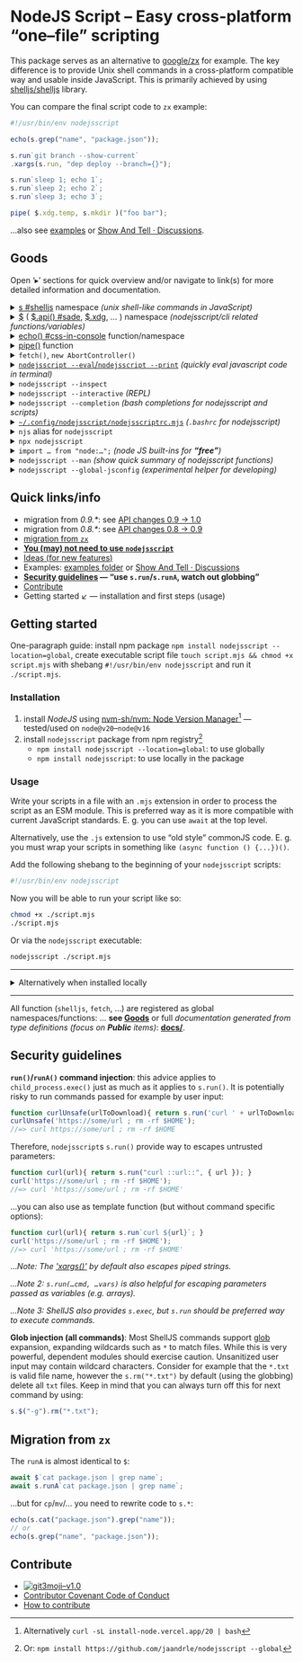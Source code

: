 # NodeJS Script – Easy cross-platform “one–file” scripting

This package serves as an alternative to [google/zx](https://github.com/google/zx) for example. The key difference
is to provide Unix shell commands in a cross-platform compatible way and usable
inside JavaScript.  This is primarily achieved by using [shelljs/shelljs](https://github.com/shelljs/shelljs) library.

You can compare the final script code to `zx` example:
```javascript
#!/usr/bin/env nodejsscript

echo(s.grep("name", "package.json"));

s.run`git branch --show-current`
.xargs(s.run, "dep deploy --branch={}");

s.run`sleep 1; echo 1`;
s.run`sleep 2; echo 2`;
s.run`sleep 3; echo 3`;

pipe( $.xdg.temp, s.mkdir )("foo bar");
```
…also see [examples](./examples) or [Show And Tell · Discussions](https://github.com/jaandrle/nodejsscript/discussions/categories/show-and-tell).

## Goods
Open ‘▸’ sections for quick overview and/or navigate to link(s) for more detailed
information and documentation.

<!-- #region --><details> <summary><a href="./docs/modules/s.md">s #shelljs</a> namespace <em>(unix shell-like commands in JavaScript)</em></summary>

```js
s.ls().forEach(echo); // ShellArray
s.cat("package.json").xargs(JSON.parse).trim(); // ShellString
s.read().then(echo); // Promise<ShellString>
s.runA`git branch --show-current`.then(echo); // Promise<ShellString>

const { code, stdout, stderr } = s.run`git branch --show-current`; // ShellString
```

Contains functions from [shelljs/shelljs](https://github.com/shelljs/shelljs) library mimic the bash utilities
and some additional added by nodejsscript. Typically `s.cat`/`s.grep`/…,
to run other than builtin commands use `s.run`/`s.runA`.

These functions returns `ShellArray`/`ShellString`/`Promise<ShellString>`,
these types are union types of `string[]`/`string` with [`ShellReturnValueNJS`](./docs/interfaces/s.ShellReturnValueNJS.md).
In simple terms, you can use it as `string[]`/`string`/`Promise<string>` or
read the commad exit `code` and `stdout`/`stderr`. If it makes sence, you can
pipe output to other shelljs commands. Special pipeing is `to`/`toEnd` for
redirectiong output to the file.

```js
s.echo("Hello World!").to("hello.txt");
```

<!-- #endregion -->
</details>
<!-- #region --><details> <summary><a href="./docs/modules/.md">$</a> (
		<a href="./docs/modules/.md#api">$.api() #sade</a>,
		<a href="./docs/modules/xdg_.xdg.md">$.xdg</a>,
		…
	)
	namespace <em>(nodejsscript/cli related functions/variables)</em></summary>

```js
// ls.mjs
$.api()
.command("ls [folder]")
.description("list files")
.option("-a", "list all files")
.action((folder, options)=> {
	if(Object.keys(options).length === 0)
		s.ls(folder);
	else {
		const opts= pipe(
			Object.entries,
			o=> o.map(([k, v])=> [ "-"+k, v ]),
			Object.fromEntries
		)(options);
		s.ls(opts, folder);
	}
	$.exit(0);
})
.parse();
// ls.mjs ls -a
```

- contains cli/nodejsscript related functions
- for processing script arguments you can use `$[0]`/`$[1]`/… (compare with bash
  `$0`/`$1`/…) or
- **`$.api()`: allows to quickly create script cli API, internally uses [sade](https://github.com/lukeed/sade)
  library (compare with [commander](https://github.com/tj/commander.js))**
- `$.isMain()`: detects if the script is executed as main or if it is imported
  from another script file
- `$.xdg`: provides cross-platform file system access for specific locations
  (home, temp, config, … directory)
- `$.stdin`: handles standard input when the script is run in shell pipe (can be
  helpful for `nodejsscript --eval`/`nodejsscript --print` bellow)
- …for more see [related section in docs](./docs/modules/.md)

<!-- #endregion -->
</details>
<!-- #region --><details> <summary><a href="./docs/README.md#echo">echo() #css-in-console</a> function/namespace</summary>

```js
const css= echo.css`
	.blue { color: blue; }
	.spin { list-style: --terminal-spin; }
	.success { color: green; list-style: "✓ "; }
`;
echo("Hello %cWorld", css.blue);
for(let i= 0; i < 10; i++){
	echo.use("-R", "%cLoading…", css.spin);
	s.run`sleep .5`;
}
echo.use("-r", "%cDone", css.success);
```

- prints to console, also supports styling using CSS like syntax
- internally uses [css-in-console](https://www.npmjs.com/package/css-in-console)

<!-- #endregion -->
</details>
<!-- #region --><details> <summary><a href="./docs/README.md#pipe">pipe()</a> function</summary>

```js
pipe(
	Number,
	v=> `Result is: ${v}`,
	echo
)("42");
```
Provides functional way to combine JavaScript functions.

<!-- #endregion -->
</details>
<!-- #region --><details> <summary><code>fetch()</code>, <code>new AbortController()</code></summary>

These are supported in nodejsscript:

- uses native `fetch()`/`AbortController` or
- fallbacks
	- [node-fetch - npm](https://www.npmjs.com/package/node-fetch)
	- [abort-controller - npm](https://www.npmjs.com/package/abort-controller)


<!-- #endregion -->
</details>
<!-- #region --><details> <summary><a href="./examples/eval_print.md"
	><code>nodejsscript --eval</code>/<code>nodejsscript --print</code></a> <em>(quickly eval javascript code in terminal)</em></summary>

```bash
curl https://api.spacexdata.com/v4/launches/latest | \
nodejsscript -p '$.stdin.json()' Object.entries 'e=> e.filter(([_,v])=> Array.isArray(v))'
```

- *similar to `node --eval`/`node --print`*
- you can use less verbose syntax `njs -e`/`njs -p`

<!-- #endregion -->
</details>
<!-- #region --><details> <summary><code>nodejsscript --inspect</code></summary>

Use to debug your script, similar to [`node inspect`](https://nodejs.org/api/debugger.html) ([Node.js — Debugging Node.js](https://nodejs.org/en/learn/getting-started/debugging)).

<!-- #endregion -->
</details>
<!-- #region --><details> <summary><code>nodejsscript --interactive</code> <em>(REPL)</em></summary>

Use to run [REPL, similar to `node`/`node --interactive`/`node -i`](https://nodejs.org/en/learn/command-line/how-to-use-the-nodejs-repl).

*Idea*: you can use REPL to analyze your JSON log files (pseudo code):

```js
// njs --interactive
> s.ls("*.json").flatMap(f=> s.cat(f).xargs(JSON.parse)).filter(x=> x.error)
> _.map(x=> x.error===404)
```

REPL supports tab-completion (also for folders and files).

<!-- #endregion -->
</details>
<!-- #region --><details> <summary><code>nodejsscript --completion</code> <em>(bash completions for nodejsscript and scripts)</em></summary>

- provide shell completion for nodejsscript and scripts written using
  nodejsscript (**using `$.api()`**)
- **(for now) only for bash**
- add `eval "$(nodejsscript --completion bash)"` to your '.bashrc' file
- prepare your script cli API using `$.api()`
- register your scritp autocompletion using
  `nodejsscript --completion register <target>`
	- use global script name (your script must be also included in the PATH)
	  to automatically enable completions on the shell start
	- or (relative) path to enable completions on demand see ↙
- use `eval "$(nodejsscript --completion bash-local [target])"`
	- empty target or path to the directory enables completions for all scripts
	  in the given directory recursively
	- script path as target enables completions for specific script only
- see help `nodejsscript --completion`/`nodejsscript --completion help`

<!-- #endregion -->
</details>
<!-- #region --><details> <summary><a href="./examples/nodejsscriptrc.md"
	><code>~/.config/nodejsscript/nodejsscriptrc.mjs</code></a> <em>(<code>.bashrc</code> for nodejsscript)</em></summary>

```js
//nodejsscriptrc.mjs
// … my code evaluated for each nodejsscript invocation

/** Custom uncaughtException function */
export function uncaughtException(){};
/** Place for custom code when script starts */
export function onscript(){}
/** Place for custom code when REPL starts (`--interactive`) */
export function onrepl(){}
/** Place for custom code when eval starts (`--eval`/`--print`) */
export function oneval(){}
```

This is very similar to `.bashrc` file, but for nodejsscript.
Use `nodejsscript --help` to find out the location of
the `nodejsscriptrc.mjs` file.

<!-- #endregion -->
</details>
<!-- #region --><details> <summary><code>njs</code> alias for <code>nodejsscript</code></summary>

You can use `njs` instead of `nodejsscript`, so see less verbose syntax:

- `njs -e`/`njs -p`
- `njs --inspect`
- `njs`/`njs -i`/`njs --interactive`
- `njs --completion`

<!-- #endregion -->
</details>
<!-- #region --><details> <summary><code>npx nodejsscript</code></summary>

```js
// some script file
#!/usr/bin/env -S npx nodejsscript
```
You can install/use `nodejsscript` for specific project, for example
in combination with [jaandrle/bs: The simplest possible build system using executables](https://github.com/jaandrle/bs).

<!-- #endregion -->
</details>
<!-- #region --><details> <summary><code>import … from "node:…";</code> <em>(node JS built-ins for <strong>“free”</strong>)</em></summary>

```js
import { setTimeout } from "node:timers/promises";
import { join, resolve } from "node:path";

//.current file URL
import.meta.url;
//.URL to path
import { fileURLToPath } from "node:url";
const file_path= fileURLToPath(import.meta.url);
// URL is supported! (see relative reading)
s.cat(new URL('relative_file', import.meta.url));

//.crypto utils
import { randomUUID } from "node:crypto";

// …
```
…and more, see for example [Node.js v17.9.1 Documentation](https://nodejs.org/docs/latest-v17.x/api/documentation.html#stability-overview).

<!-- #endregion -->
</details>
<!-- #region --><details> <summary><code>nodejsscript --man</code> <em>(show quick summary of nodejsscript functions)</em></summary>

```bash
nodejsscript --man s.
nodejsscript --man s.cat
```
…this shows lits all functions and variables in `s.*` and quick summary
of `s.cat()`. You can see all manuals in [./man.md](./man.md).

<!-- #endregion -->
</details>
<!-- #region --><details> <summary><code>nodejsscript --global-jsconfig</code> <em>(experimental helper for developing)</em></summary>

```bash
nodejsscript --global-jsconfig add script_file
```
…this creates `jsconfig.json` in current working directory with `include`
property containing `script_file` and current path to the `nodejsscript`
to enable proper suggestions in IDEs (and type checking). Tested for
VSCode and Vim with [neoclide/coc.nvim](https://github.com/neoclide/coc.nvim).

You don’t need this hack if you use `nodejsscript` in your project locally.

<!-- #endregion -->
</details>

## Quick links/info
- migration from *0.9.\**: see [API changes 0.9 → 1.0](https://github.com/jaandrle/nodejsscript/pull/32)
- migration from *0.8.\**: see [API changes 0.8 → 0.9](https://github.com/jaandrle/nodejsscript/blob/e9c4d9d/README.md#api-changes-08--09)
- [migration from `zx`](#migration-from-zx)
- [**You (may) not need to use `nodejsscript`**](./examples/no-nodejsscript.md)
- [Ideas (for new features)](https://github.com/jaandrle/nodejsscript/discussions/categories/ideas)
- Examples: [examples folder](./examples) or [Show And Tell · Discussions](https://github.com/jaandrle/nodejsscript/discussions/categories/show-and-tell)
- **[Security guidelines](#security-guidelines) — “use `s.run`/`s.runA`, watch out globbing”**
- [Contribute](#contribute)
- Getting started ↙ — installation and first steps (usage)

## Getting started
One-paragraph guide: install npm package
`npm install nodejsscript --location=global`, create executable script file
`touch script.mjs && chmod +x script.mjs` with shebang
`#!/usr/bin/env nodejsscript` and run it `./script.mjs`.

### Installation

1. install *NodeJS* using [nvm-sh/nvm: Node Version Manager](https://github.com/nvm-sh/nvm)[^ORnpm] — tested/used on
   `node@v20`–`node@v16`
1. install `nodejsscript` package from npm registry[^ORnjs]
	- `npm install nodejsscript --location=global`: to use globally
	- `npm install nodejsscript`: to use locally in the package

### Usage
Write your scripts in a file with an `.mjs` extension in order to process
the script as an ESM module. This is preferred way as it is more compatible
with current JavaScript standards. E. g. you can use `await` at the top level.

Alternatively, use the `.js` extension to use “old style” commonJS code.
E. g. you must wrap your scripts in something like `(async function () {...})()`.

Add the following shebang to the beginning of your `nodejsscript` scripts:
```bash
#!/usr/bin/env nodejsscript
```

Now you will be able to run your script like so:
```bash
chmod +x ./script.mjs
./script.mjs
```

Or via the `nodejsscript` executable:

```bash
nodejsscript ./script.mjs
```
- - -

<!-- #region --><details> <summary>Alternatively when installed locally</summary>

```bash
#!/usr/bin/env -S npx nodejsscript
```
```bash
npx nodejsscript ./script.mjs
```

<!-- #endregion -->
</details>

- - -

All function (`shelljs`, `fetch`, …) are registered as global
namespaces/functions: … **see [Goods](#goods)** or full
*documentation generated from type definitions (focus on **Public**
items)*: [**docs/**](./docs/README.md).

## Security guidelines
**`run()`/`runA()` command injection**: this advice applies to
`child_process.exec()` just as much as it applies to `s.run()`. It is
potentially risky to run commands passed for example by user input:
```js
function curlUnsafe(urlToDownload){ return s.run('curl ' + urlToDownload); }
curlUnsafe('https://some/url ; rm -rf $HOME');
//=> curl https://some/url ; rm -rf $HOME
```
Therefore, `nodejsscript`s `s.run()` provide way to escapes untrusted parameters:
```js
function curl(url){ return s.run("curl ::url::", { url }); }
curl('https://some/url ; rm -rf $HOME');
//=> curl 'https://some/url ; rm -rf $HOME'
```
…you can also use as template function (but without command specific options):
```js
function curl(url){ return s.run`curl ${url}`; }
curl('https://some/url ; rm -rf $HOME');
//=> curl 'https://some/url ; rm -rf $HOME'
```

…*Note: The ['xargs()'](../interfaces/s.XargsFunction.md) by default also
escapes piped strings.*

*…Note 2: `s.run(…cmd, …vars)` is also helpful for escaping parameters passed
as variables (e.g. arrays).*

*…Note 3: ShellJS also provides `s.exec`, but `s.run` should be preferred way
to execute commands.*

**Glob injection (all commands)**: Most ShellJS commands support [glob](https://github.com/isaacs/node-glob) expansion,
expanding wildcards such as `*` to match files. While this is very powerful,
dependent modules should exercise caution. Unsanitized user input may contain
wildcard characters. Consider for example that the `*.txt` is valid file name,
however the `s.rm("*.txt")` by default (using the globbing) delete all `txt` files.
Keep in mind that you can always turn off this for next command by using:
```js
s.$("-g").rm("*.txt");
```

## Migration from `zx`
The `runA` is almost identical to `$`:
```js
await $`cat package.json | grep name`;
await s.runA`cat package.json | grep name`;
```
…but for `cp`/`mv`/… you need to rewrite code to `s.*`:
```js
echo(s.cat("package.json").grep("name"));
// or
echo(s.grep("name", "package.json"));
```

## Contribute
- [![git3moji–v1.0](https://img.shields.io/badge/git3moji–v1.0-%E2%9A%A1%EF%B8%8F%F0%9F%90%9B%F0%9F%93%BA%F0%9F%91%AE%F0%9F%94%A4-fffad8.svg?style=flat-square)](https://robinpokorny.github.io/git3moji/)
- [Contributor Covenant Code of Conduct](./CODE_OF_CONDUCT.md)
- [How to contribute](./CONTRIBUTING.md)

[^ORnpm]: Alternatively `curl -sL install-node.vercel.app/20 | bash`
[^ORnjs]: Or: `npm install https://github.com/jaandrle/nodejsscript --global`
